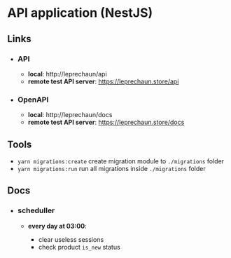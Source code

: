 # API application (NestJS)

## Links

-   ### API

    -   **local**: http://leprechaun/api
    -   **remote test API server**: https://leprechaun.store/api

-   ### OpenAPI

    -   **local**: http://leprechaun/docs
    -   **remote test API server**: https://leprechaun.store/docs

## Tools

-   `yarn migrations:create` create migration module to `./migrations` folder
-   `yarn migrations:run` run all migrations inside `./migrations` folder

## Docs

-   ### scheduller

    -   **every day at 03:00**:

        -   clear useless sessions
        -   check product `is_new` status
